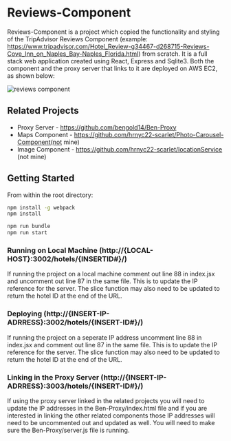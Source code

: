 # Reviews-Component

Reviews-Component is a project which copied the functionality and styling of the TripAdvisor Reviews Component (example: https://www.tripadvisor.com/Hotel_Review-g34467-d268715-Reviews-Cove_Inn_on_Naples_Bay-Naples_Florida.html) from scratch.  It is a full stack web application created using React, Express and Sqlite3.  Both the component and the proxy server that links to it are deployed on AWS EC2, as shown below:

![reviews component](Deployed-Review-Component.gif)

## Related Projects

  - Proxy Server - https://github.com/bengold14/Ben-Proxy
  - Maps Component - https://github.com/hrnyc22-scarlet/Photo-Carousel-Component(not mine)
  - Image Component - https://github.com/hrnyc22-scarlet/locationService (not mine)

## Getting Started 

From within the root directory:

```sh
npm install -g webpack
npm install

npm run bundle
npm run start

```

### Running on Local Machine (http://{LOCAL-HOST}:3002/hotels/{INSERTID#}/)

If running the project on a local machine comment out line 88 in index.jsx and uncomment out line 87 in the same file. This is to update the IP reference for the server.  The slice function may also need to be updated to return the hotel ID at the end of the URL.  

### Deploying (http://{INSERT-IP-ADRRESS}:3002/hotels/{INSERT-ID#}/)

If running the project on a seperate IP address uncomment line 88 in index.jsx and comment out line 87 in the same file. This is to update the IP reference for the server.  The slice function may also need to be updated to return the hotel ID at the end of the URL.  

### Linking in the Proxy Server (http://{INSERT-IP-ADRRESS}:3003/hotels/{INSERT-ID#}/)

If using the proxy server linked in the related projects you will need to update the IP addresses in the Ben-Proxy/index.html file and if you are interested in linking the other related components those IP addresses will need to be uncommented out and updated as well.  You will need to make sure the Ben-Proxy/server.js file is running.


